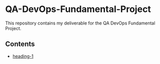 # QA-DevOps-Fundamental-Project
This repository contains my deliverable for the QA DevOps Fundamental Project.

## Contents
*  [heading-1](#heading-1 "Goto heading-1")
